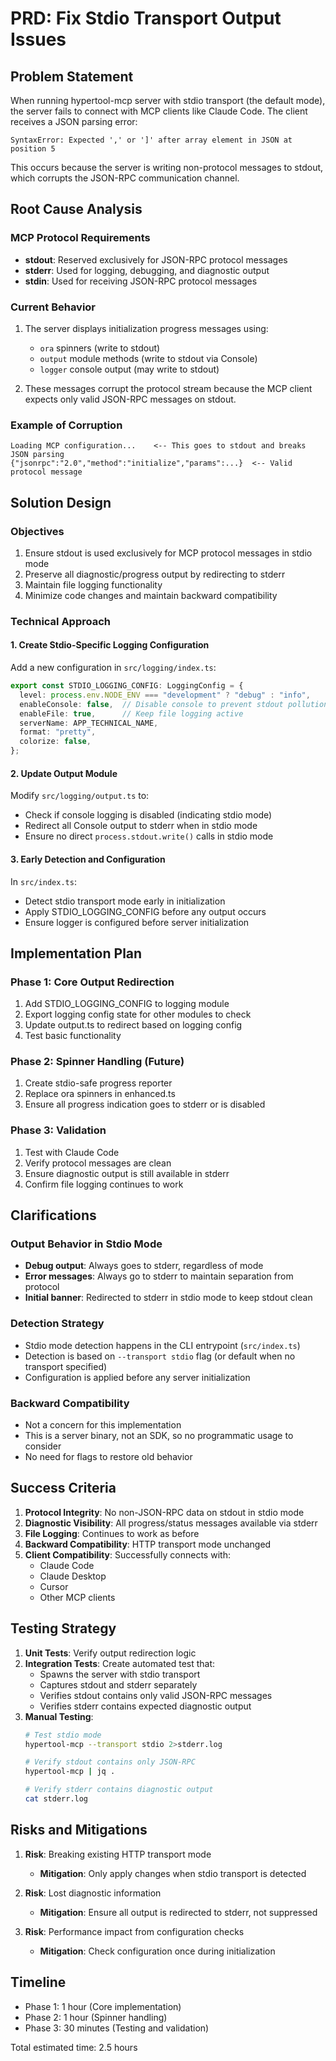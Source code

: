 # PRD: Fix Stdio Transport Output Issues

## Problem Statement

When running hypertool-mcp server with stdio transport (the default mode), the server fails to connect with MCP clients like Claude Code. The client receives a JSON parsing error:

```
SyntaxError: Expected ',' or ']' after array element in JSON at position 5
```

This occurs because the server is writing non-protocol messages to stdout, which corrupts the JSON-RPC communication channel.

## Root Cause Analysis

### MCP Protocol Requirements
- **stdout**: Reserved exclusively for JSON-RPC protocol messages
- **stderr**: Used for logging, debugging, and diagnostic output
- **stdin**: Used for receiving JSON-RPC protocol messages

### Current Behavior
1. The server displays initialization progress messages using:
   - `ora` spinners (write to stdout)
   - `output` module methods (write to stdout via Console)
   - `logger` console output (may write to stdout)

2. These messages corrupt the protocol stream because the MCP client expects only valid JSON-RPC messages on stdout.

### Example of Corruption
```
Loading MCP configuration...    <-- This goes to stdout and breaks JSON parsing
{"jsonrpc":"2.0","method":"initialize","params":...}  <-- Valid protocol message
```

## Solution Design

### Objectives
1. Ensure stdout is used exclusively for MCP protocol messages in stdio mode
2. Preserve all diagnostic/progress output by redirecting to stderr
3. Maintain file logging functionality
4. Minimize code changes and maintain backward compatibility

### Technical Approach

#### 1. Create Stdio-Specific Logging Configuration
Add a new configuration in `src/logging/index.ts`:
```typescript
export const STDIO_LOGGING_CONFIG: LoggingConfig = {
  level: process.env.NODE_ENV === "development" ? "debug" : "info",
  enableConsole: false,  // Disable console to prevent stdout pollution
  enableFile: true,      // Keep file logging active
  serverName: APP_TECHNICAL_NAME,
  format: "pretty",
  colorize: false,
};
```

#### 2. Update Output Module
Modify `src/logging/output.ts` to:
- Check if console logging is disabled (indicating stdio mode)
- Redirect all Console output to stderr when in stdio mode
- Ensure no direct `process.stdout.write()` calls in stdio mode

#### 3. Early Detection and Configuration
In `src/index.ts`:
- Detect stdio transport mode early in initialization
- Apply STDIO_LOGGING_CONFIG before any output occurs
- Ensure logger is configured before server initialization

## Implementation Plan

### Phase 1: Core Output Redirection
1. Add STDIO_LOGGING_CONFIG to logging module
2. Export logging config state for other modules to check
3. Update output.ts to redirect based on logging config
4. Test basic functionality

### Phase 2: Spinner Handling (Future)
1. Create stdio-safe progress reporter
2. Replace ora spinners in enhanced.ts
3. Ensure all progress indication goes to stderr or is disabled

### Phase 3: Validation
1. Test with Claude Code
2. Verify protocol messages are clean
3. Ensure diagnostic output is still available in stderr
4. Confirm file logging continues to work

## Clarifications

### Output Behavior in Stdio Mode
- **Debug output**: Always goes to stderr, regardless of mode
- **Error messages**: Always go to stderr to maintain separation from protocol
- **Initial banner**: Redirected to stderr in stdio mode to keep stdout clean

### Detection Strategy
- Stdio mode detection happens in the CLI entrypoint (`src/index.ts`)
- Detection is based on `--transport stdio` flag (or default when no transport specified)
- Configuration is applied before any server initialization

### Backward Compatibility
- Not a concern for this implementation
- This is a server binary, not an SDK, so no programmatic usage to consider
- No need for flags to restore old behavior

## Success Criteria

1. **Protocol Integrity**: No non-JSON-RPC data on stdout in stdio mode
2. **Diagnostic Visibility**: All progress/status messages available via stderr
3. **File Logging**: Continues to work as before
4. **Backward Compatibility**: HTTP transport mode unchanged
5. **Client Compatibility**: Successfully connects with:
   - Claude Code
   - Claude Desktop
   - Cursor
   - Other MCP clients

## Testing Strategy

1. **Unit Tests**: Verify output redirection logic
2. **Integration Tests**: Create automated test that:
   - Spawns the server with stdio transport
   - Captures stdout and stderr separately
   - Verifies stdout contains only valid JSON-RPC messages
   - Verifies stderr contains expected diagnostic output
3. **Manual Testing**:
   ```bash
   # Test stdio mode
   hypertool-mcp --transport stdio 2>stderr.log

   # Verify stdout contains only JSON-RPC
   hypertool-mcp | jq .

   # Verify stderr contains diagnostic output
   cat stderr.log
   ```

## Risks and Mitigations

1. **Risk**: Breaking existing HTTP transport mode
   - **Mitigation**: Only apply changes when stdio transport is detected

2. **Risk**: Lost diagnostic information
   - **Mitigation**: Ensure all output is redirected to stderr, not suppressed

3. **Risk**: Performance impact from configuration checks
   - **Mitigation**: Check configuration once during initialization

## Timeline

- Phase 1: 1 hour (Core implementation)
- Phase 2: 1 hour (Spinner handling)
- Phase 3: 30 minutes (Testing and validation)

Total estimated time: 2.5 hours
